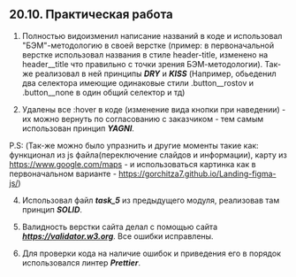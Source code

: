 ## **20.10. Практическая работа**

1. Полностью видоизменил написание названий в коде и использовал "БЭМ"-методологию в своей верстке (пример: в первоначальной верстке использовал названия в стиле header-title, изменено на header__title что правильно с точки зрения БЭМ-методологии). Так-же реализовал в ней принципы ***DRY*** и ***KISS*** (Например, обьеденил два селектора имеющие одинаковые стили .button__rostov и .button__none в один общий селектор и тд)

2. Удалены все :hover в коде (изменение вида кнопки при наведении) - их можно вернуть по согласованию с заказчиком - тем самым использован принцип ***YAGNI***.

P.S: (Так-же можно было упразнить и другие моменты такие как: функционал из js файла(переключение слайдов и информации), карту из https://www.google.com/maps - и использоваться картинка как в первоначальном варианте - https://gorchitza7.github.io/Landing-figma-js/)

4. Использовал файл ***task_5*** из предыдущего модуля, реализовав там принцип ***SOLID***.
   
5. Валидность верстки сайта делал с помощью сайта ***https://validator.w3.org***. Все ошибки исправлены.

6. Для проверки кода на наличие ошибок и приведения его в порядок использовался линтер ***Prettier***.
